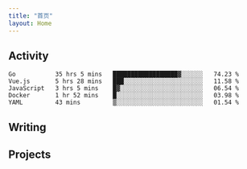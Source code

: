 ```yaml
---
title: "首页"
layout: Home
---
```


## Activity
<!--START_SECTION:waka-->
```text
Go           35 hrs 5 mins   ██████████████████▓░░░░░░   74.23 % 
Vue.js       5 hrs 28 mins   ███░░░░░░░░░░░░░░░░░░░░░░   11.58 % 
JavaScript   3 hrs 5 mins    █▓░░░░░░░░░░░░░░░░░░░░░░░   06.54 % 
Docker       1 hr 52 mins    █░░░░░░░░░░░░░░░░░░░░░░░░   03.98 % 
YAML         43 mins         ▒░░░░░░░░░░░░░░░░░░░░░░░░   01.54 % 
```
<!--END_SECTION:waka-->

## Writing
<PindedPosts />

## Projects
<Projects />
